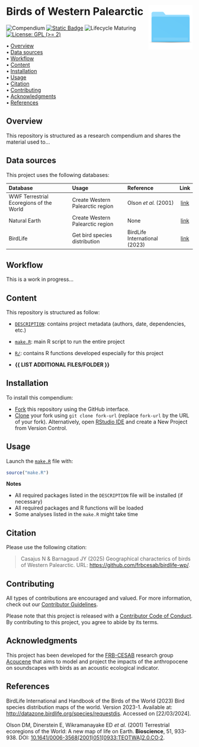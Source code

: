 
<!-- README.md is generated from README.Rmd. Please edit that file -->

# Birds of Western Palearctic <img src="figures/readme/compendium-sticker.png" align="right" style="float:right; height:120px;"/>

<!-- badges: start -->

![Compendium](https://img.shields.io/badge/Project-Compendium-6666ff?logo=r)
[![Static
Badge](https://img.shields.io/badge/Repo_status-Active-blue)](https://www.repostatus.org/#active)
![Lifecycle
Maturing](https://img.shields.io/badge/Lifecycle-Maturing-007EC6)
[![License: GPL (\>=
2)](https://img.shields.io/badge/License-GPL%20%28%3E%3D%202%29-blue.svg)](https://choosealicense.com/licenses/gpl-2.0/)
<!-- badges: end -->

<p align="left">
• <a href="#overview">Overview</a><br> • <a href="#data-sources">Data
sources</a><br> • <a href="#workflow">Workflow</a><br> •
<a href="#content">Content</a><br> •
<a href="#installation">Installation</a><br> •
<a href="#usage">Usage</a><br> • <a href="#citation">Citation</a><br> •
<a href="#contributing">Contributing</a><br> •
<a href="#acknowledgments">Acknowledgments</a><br> •
<a href="#references">References</a>
</p>

## Overview

This repository is structured as a research compendium and shares the
material used to…

## Data sources

This project uses the following databases:

| Database                                | Usage                            | Reference                     |                                          Link                                          |
|:----------------------------------------|:---------------------------------|:------------------------------|:--------------------------------------------------------------------------------------:|
| WWF Terrestrial Ecoregions of the World | Create Western Palearctic region | Olson *et al.* (2001)         | [link](https://www.worldwildlife.org/publications/terrestrial-ecoregions-of-the-world) |
| Natural Earth                           | Create Western Palearctic region | None                          |                        [link](https://www.naturalearthdata.com)                        |
| BirdLife                                | Get bird species distribution    | BirdLife International (2023) |                [link](https://datazone.birdlife.org/species/requestdis)                |

## Workflow

This is a work in progress…

## Content

This repository is structured as follow:

- [`DESCRIPTION`](https://github.com/frbcesab/birdlife-wp/tree/main/DESCRIPTION):
  contains project metadata (authors, date, dependencies, etc.)

- [`make.R`](https://github.com/frbcesab/birdlife-wp/tree/main/make.R):
  main R script to run the entire project

- [`R/`](https://github.com/frbcesab/birdlife-wp/tree/main/R): contains
  R functions developed especially for this project

- **{{ LIST ADDITIONAL FILES/FOLDER }}**

## Installation

To install this compendium:

- [Fork](https://docs.github.com/en/get-started/quickstart/contributing-to-projects)
  this repository using the GitHub interface.
- [Clone](https://docs.github.com/en/repositories/creating-and-managing-repositories/cloning-a-repository)
  your fork using `git clone fork-url` (replace `fork-url` by the URL of
  your fork). Alternatively, open [RStudio
  IDE](https://posit.co/products/open-source/rstudio/) and create a New
  Project from Version Control.

## Usage

Launch the
[`make.R`](https://github.com/frbcesab/birdlife-wp/tree/main/make.R)
file with:

``` r
source("make.R")
```

**Notes**

- All required packages listed in the `DESCRIPTION` file will be
  installed (if necessary)
- All required packages and R functions will be loaded
- Some analyses listed in the `make.R` might take time

## Citation

Please use the following citation:

> Casajus N & Barnagaud JY (2025) Geographical characterics of birds of
> Western Palearctic. URL: <https://github.com/frbcesab/birdlife-wp/>.

## Contributing

All types of contributions are encouraged and valued. For more
information, check out our [Contributor
Guidelines](https://github.com/frbcesab/birdlife-wp/blob/main/CONTRIBUTING.md).

Please note that this project is released with a [Contributor Code of
Conduct](https://contributor-covenant.org/version/2/1/CODE_OF_CONDUCT.html).
By contributing to this project, you agree to abide by its terms.

## Acknowledgments

This project has been developed for the
[FRB-CESAB](https://www.fondationbiodiversite.fr/en/about-the-foundation/le-cesab/)
research group
[Acoucene](https://www.fondationbiodiversite.fr/en/the-frb-in-action/programs-and-projects/le-cesab/acoucene/)
that aims to model and project the impacts of the anthropocene on
soundscapes with birds as an acoustic ecological indicator.

## References

BirdLife International and Handbook of the Birds of the World (2023)
Bird species distribution maps of the world. Version 2023-1. Available
at: <http://datazone.birdlife.org/species/requestdis>. Accessed on
\[22/03/2024\].

Olson DM, Dinerstein E, Wikramanayake ED *et al.* (2001) Terrestrial
ecoregions of the World: A new map of life on Earth. **Bioscience**, 51,
933-938. DOI:
[10.1641/0006-3568(2001)051\[0933:TEOTWA\]2.0.CO;2](https://doi.org/10.1641/0006-3568(2001)051%5B0933:TEOTWA%5D2.0.CO;2).
